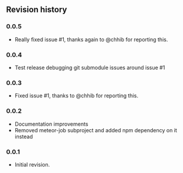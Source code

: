 ## Revision history

### 0.0.5

*    Really fixed issue #1, thanks again to @chhib for reporting this.

### 0.0.4

*    Test release debugging git submodule issues around issue #1

### 0.0.3

*    Fixed issue #1, thanks to @chhib for reporting this.

### 0.0.2

*    Documentation improvements
*    Removed meteor-job subproject and added npm dependency on it instead

### 0.0.1

*    Initial revision.